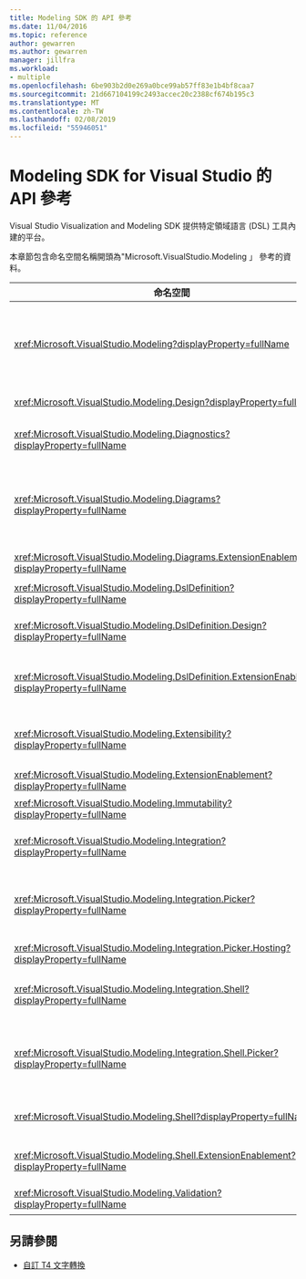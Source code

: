 ```yaml
---
title: Modeling SDK 的 API 參考
ms.date: 11/04/2016
ms.topic: reference
author: gewarren
ms.author: gewarren
manager: jillfra
ms.workload:
- multiple
ms.openlocfilehash: 6be903b2d0e269a0bce99ab57ff83e1b4bf8caa7
ms.sourcegitcommit: 21d667104199c2493accec20c2388cf674b195c3
ms.translationtype: MT
ms.contentlocale: zh-TW
ms.lasthandoff: 02/08/2019
ms.locfileid: "55946051"
---
```

# <a name="api-reference-for-modeling-sdk-for-visual-studio"></a>Modeling SDK for Visual Studio 的 API 參考

Visual Studio Visualization and Modeling SDK 提供特定領域語言 (DSL) 工具內建的平台。

本章節包含命名空間名稱開頭為"Microsoft.VisualStudio.Modeling 」 參考的資料。

|命名空間|內容|
|-|-|
|<xref:Microsoft.VisualStudio.Modeling?displayProperty=fullName>|例如 ModelElement，也就是您在 DSL 中定義的所有網域類別的基底類別的類別。|
|<xref:Microsoft.VisualStudio.Modeling.Design?displayProperty=fullName>|形成 DSL 定義的一部分的類別。|
|<xref:Microsoft.VisualStudio.Modeling.Diagnostics?displayProperty=fullName>|模型存放區檢視和效能的測量工具。|
|<xref:Microsoft.VisualStudio.Modeling.Diagrams?displayProperty=fullName>|例如 ShapeElement，也就是您在 DSL 中定義的所有形狀的基底類別的類別。|
|<xref:Microsoft.VisualStudio.Modeling.Diagrams.ExtensionEnablement?displayProperty=fullName>|筆勢和選取的方法。|
|<xref:Microsoft.VisualStudio.Modeling.DslDefinition?displayProperty=fullName>|在 DSL 定義設計工具的 API。|
|<xref:Microsoft.VisualStudio.Modeling.DslDefinition.Design?displayProperty=fullName>|在 DSL 定義設計工具的內部類別。|
|<xref:Microsoft.VisualStudio.Modeling.DslDefinition.ExtensionEnablement?displayProperty=fullName>|可讓您擴充 DSL 設計工具的命令、 手勢，與驗證的屬性。|
|<xref:Microsoft.VisualStudio.Modeling.Extensibility?displayProperty=fullName>|擴充方法 ModelElement 可實作 DSL 擴充性。|
|<xref:Microsoft.VisualStudio.Modeling.ExtensionEnablement?displayProperty=fullName>|擴充性屬性|
|<xref:Microsoft.VisualStudio.Modeling.Immutability?displayProperty=fullName>|可讓您將模型的部分為唯讀。|
|<xref:Microsoft.VisualStudio.Modeling.Integration?displayProperty=fullName>|Modelbus API，可協助您整合不同的模型。|
|<xref:Microsoft.VisualStudio.Modeling.Integration.Picker?displayProperty=fullName>|對話方塊中，可讓使用者瀏覽至模型和建立 Modelbus 參考的項目。|
|<xref:Microsoft.VisualStudio.Modeling.Integration.Picker.Hosting?displayProperty=fullName>|選擇器服務。|
|<xref:Microsoft.VisualStudio.Modeling.Integration.Shell?displayProperty=fullName>|適用於 Visual Studio Modelbus 配接器架構。|
|<xref:Microsoft.VisualStudio.Modeling.Integration.Shell.Picker?displayProperty=fullName>|選擇器 對話方塊，可讓使用者瀏覽至模型和建立 Modelbus 參考的項目。|
|<xref:Microsoft.VisualStudio.Modeling.Shell?displayProperty=fullName>|Dsl 和 Visual Studio 之間的介面。|
|<xref:Microsoft.VisualStudio.Modeling.Shell.ExtensionEnablement?displayProperty=fullName>|可讓您定義捷徑 （操作） 功能表命令。|
|<xref:Microsoft.VisualStudio.Modeling.Validation?displayProperty=fullName>|可讓您定義驗證條件約束。|

## <a name="see-also"></a>另請參閱

- [自訂 T4 文字轉換](../modeling/customizing-t4-text-transformation.md)

